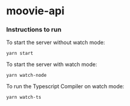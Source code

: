 # moovie-api

### Instructions to run

To start the server without watch mode:
```
yarn start
```

To start the server with watch mode:
```
yarn watch-node
```

To run the Typescript Compiler on watch mode:
```
yarn watch-ts
```
